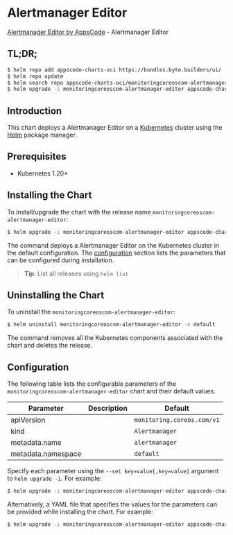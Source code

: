 # Alertmanager Editor

[Alertmanager Editor by AppsCode](https://byte.builders) - Alertmanager Editor

## TL;DR;

```bash
$ helm repo add appscode-charts-oci https://bundles.byte.builders/ui/
$ helm repo update
$ helm search repo appscode-charts-oci/monitoringcoreoscom-alertmanager-editor --version=v0.5.0
$ helm upgrade -i monitoringcoreoscom-alertmanager-editor appscode-charts-oci/monitoringcoreoscom-alertmanager-editor -n default --create-namespace --version=v0.5.0
```

## Introduction

This chart deploys a Alertmanager Editor on a [Kubernetes](http://kubernetes.io) cluster using the [Helm](https://helm.sh) package manager.

## Prerequisites

- Kubernetes 1.20+

## Installing the Chart

To install/upgrade the chart with the release name `monitoringcoreoscom-alertmanager-editor`:

```bash
$ helm upgrade -i monitoringcoreoscom-alertmanager-editor appscode-charts-oci/monitoringcoreoscom-alertmanager-editor -n default --create-namespace --version=v0.5.0
```

The command deploys a Alertmanager Editor on the Kubernetes cluster in the default configuration. The [configuration](#configuration) section lists the parameters that can be configured during installation.

> **Tip**: List all releases using `helm list`

## Uninstalling the Chart

To uninstall the `monitoringcoreoscom-alertmanager-editor`:

```bash
$ helm uninstall monitoringcoreoscom-alertmanager-editor -n default
```

The command removes all the Kubernetes components associated with the chart and deletes the release.

## Configuration

The following table lists the configurable parameters of the `monitoringcoreoscom-alertmanager-editor` chart and their default values.

|     Parameter      | Description |                Default                |
|--------------------|-------------|---------------------------------------|
| apiVersion         |             | <code>monitoring.coreos.com/v1</code> |
| kind               |             | <code>Alertmanager</code>             |
| metadata.name      |             | <code>alertmanager</code>             |
| metadata.namespace |             | <code>default</code>                  |


Specify each parameter using the `--set key=value[,key=value]` argument to `helm upgrade -i`. For example:

```bash
$ helm upgrade -i monitoringcoreoscom-alertmanager-editor appscode-charts-oci/monitoringcoreoscom-alertmanager-editor -n default --create-namespace --version=v0.5.0 --set apiVersion=monitoring.coreos.com/v1
```

Alternatively, a YAML file that specifies the values for the parameters can be provided while
installing the chart. For example:

```bash
$ helm upgrade -i monitoringcoreoscom-alertmanager-editor appscode-charts-oci/monitoringcoreoscom-alertmanager-editor -n default --create-namespace --version=v0.5.0 --values values.yaml
```

